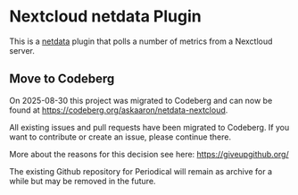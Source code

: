 # Nextcloud netdata Plugin

This is a [netdata](https://github.com/netdata/netdata/) plugin that polls
a number of metrics from a Nexctloud server.

## Move to Codeberg

On 2025-08-30 this project was migrated to Codeberg and can now be found at https://codeberg.org/askaaron/netdata-nextcloud.

All existing issues and pull requests have been migrated to Codeberg. If you want to contribute or create an issue, please continue there.

More about the reasons for this decision see here: https://giveupgithub.org/

The existing Github repository for Periodical will remain as archive for a while but may be removed in the future.
